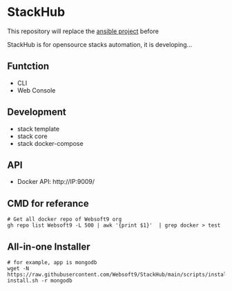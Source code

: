 # StackHub

This repository will replace the [ansible project](https://github.com/websoft9private) before

StackHub is for opensource stacks automation, it is developing...

## Funtction

* CLI
* Web Console 

## Development

* stack template
* stack core
* stack docker-compose

## API

* Docker API: http://IP:9009/

## CMD for referance
```
# Get all docker repo of Websoft9 org
gh repo list Websoft9 -L 500 | awk '{print $1}'  | grep docker > test
```
## All-in-one Installer
```
# for example, app is mongodb
wget -N https://raw.githubusercontent.com/Websoft9/StackHub/main/scripts/install.sh;bash install.sh -r mongodb
```
